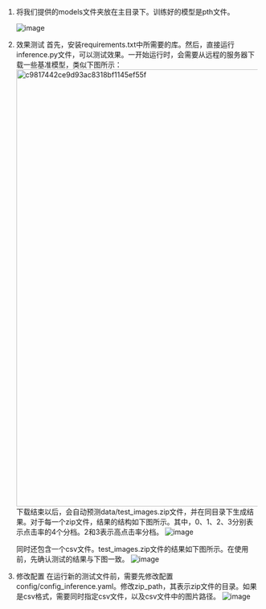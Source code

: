 1. 将我们提供的models文件夹放在主目录下。训练好的模型是pth文件。

   ![image](https://github.com/user-attachments/assets/8d8213de-071c-440f-8388-7108bb383b81)

2. 效果测试
   首先，安装requirements.txt中所需要的库。然后，直接运行inference.py文件，可以测试效果。一开始运行时，会需要从远程的服务器下载一些基准模型，类似下图所示：
   <img width="868" alt="c9817442ce9d93ac8318bf1145ef55f" src="https://github.com/user-attachments/assets/be37730d-d01a-4b38-ae17-193c2f7217cd" />
   下载结束以后，会自动预测data/test_images.zip文件，并在同目录下生成结果。对于每一个zip文件，结果的结构如下图所示。其中，0、1、2、3分别表示点击率的4个分档。2和3表示高点击率分档。
   ![image](https://github.com/user-attachments/assets/656ab5bd-a977-4e7e-bd3d-b601ed30d487)
   
   同时还包含一个csv文件。test_images.zip文件的结果如下图所示。在使用前，先确认测试的结果与下图一致。
   ![image](https://github.com/user-attachments/assets/aa5f432e-4179-4387-83f0-ac1b1c836020)

3. 修改配置
   在运行新的测试文件前，需要先修改配置config/config_inference.yaml。修改zip_path，其表示zip文件的目录。如果是csv格式，需要同时指定csv文件，以及csv文件中的图片路径。
   ![image](https://github.com/user-attachments/assets/7239e652-7be1-4441-94c6-6829cae447d7)


   
